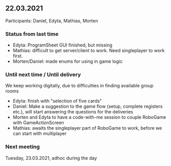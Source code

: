 ## 22.03.2021
Participants: Daniel, Edyta, Mathias, Morten

### Status from last time
- Edyta: ProgramSheet GUI finished, but missing
- Mathias: difficult to get server/client to work.
  Need singleplayer to work first.
- Morten/Daniel: made enums for using in game logic


### Until next time / Until delivery
We keep working digitally, due to difficulties in finding available group rooms
- Edyta: finish with "selection of five cards"
- Daniel: Make a suggestion to the game flow (setup, complete registers etc.), will start answering the questions
  for the deliveries
- Morten and Edyta to have a code-with-me session to couple RoboGame with GameActionScreen
- Mathias: awaits the singleplayer part of RoboGame to work, before we can start with multiplayer


### Next meeting
Tuesday, 23.03.2021, adhoc during the day